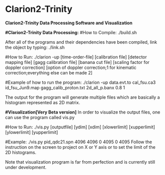 # Clarion2-Trinity
**Clarion2-Trinity Data Processing Software and Visualization**


**#Clarion2-Trinity Data Processing:**
#How to Compile:
./build.sh

After all of the programs and their dependencies have been compiled, link the object by typing:
./link.sh

#How to Run:
./clarion -up [time-order-file] [calibration file] [detector mapping file] [gagg calibration file] [banana cut file] [scaling factor for doppler correction] [option of doppler correction;1 for kinematic correction;everything else can be made 2]

#Example of how to run the program:
./clarion -up data.evt.to cal_fsu.ca3 id_fsu_Jun9.map gagg_calib_proton.txt 2d_all_p.banx 0.8 1

The output for the program will generate multiple files which are basically a histogram represented as 2D matrix. 

**#Visualization[Very Beta version]** 
In order to visualize the output files, one can use the program called vis.py

#How to Run:
./vis.py [outputfile] [ydim] [xdim] [xlowerlimit] [xupperlimit] [ylowerlimit] [yupperlimit]

#Example:
./vis.py pid_qdc21.spn 4096 4096 0 4095 0 4095
Follow the instruction on the screen to project on X or Y axis or to set the limit of the 2D histograms.

Note that visualization program is far from perfection and is currently still under development. 
